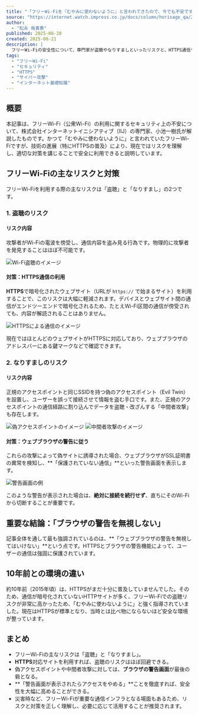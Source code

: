 ```yaml
---
title: "「フリーWi-Fiを『むやみに使わないように』と言われてきたので、今でも不安です」～ネットの疑問をIIJに聞きました【掘り下げると長くなるネットの疑問】"
source: "https://internet.watch.impress.co.jp/docs/column/horisage_qa/2035773.html"
author:
  - "松永 侑貴惠"
published: 2025-08-20
created: 2025-08-21
description: |
  フリーWi-Fiの安全性について、専門家が盗聴やなりすましといったリスクと、HTTPS通信やブラウザの警告がいかに重要であるかを解説します。10年前との環境の違いも踏まえ、安全に利用するためのポイントを学びます。
tags:
  - "フリーWi-Fi"
  - "セキュリティ"
  - "HTTPS"
  - "サイバー攻撃"
  - "インターネット基礎知識"
---
```


## 概要

本記事は、フリーWi-Fi（公衆Wi-Fi）の利用に関するセキュリティ上の不安について、株式会社インターネットイニシアティブ（IIJ）の専門家、小池一樹氏が解説したものです。かつて「むやみに使わないように」と言われていたフリーWi-Fiですが、技術の進展（特にHTTPSの普及）により、現在ではリスクを理解し、適切な対策を講じることで安全に利用できると説明しています。

## フリーWi-Fiの主なリスクと対策

フリーWi-Fiを利用する際の主なリスクは「盗聴」と「なりすまし」の2つです。

### 1. 盗聴のリスク

#### リスク内容

攻撃者がWi-Fiの電波を傍受し、通信内容を盗み見る行為です。物理的に攻撃者を発見することはほぼ不可能です。

![Wi-Fi盗聴のイメージ](https://asset.watch.impress.co.jp/img/iw/docs/2035/773/11_l.png)

#### 対策：HTTPS通信の利用

**HTTPS**で暗号化されたウェブサイト（URLが `https://` で始まるサイト）を利用することで、このリスクは大幅に軽減されます。デバイスとウェブサイト間の通信がエンドツーエンドで暗号化されるため、たとえWi-Fi区間の通信が傍受されても、内容が解読されることはありません。

![HTTPSによる通信のイメージ](https://asset.watch.impress.co.jp/img/iw/docs/2035/773/12_l.png)

現在ではほとんどのウェブサイトがHTTPSに対応しており、ウェブブラウザのアドレスバーにある鍵マークなどで確認できます。

### 2. なりすましのリスク

#### リスク内容

正規のアクセスポイントと同じSSIDを持つ偽のアクセスポイント（Evil Twin）を設置し、ユーザーを誤って接続させて情報を盗む手口です。また、正規のアクセスポイントの通信経路に割り込んでデータを盗聴・改ざんする「中間者攻撃」も存在します。

![偽アクセスポイントのイメージ](https://asset.watch.impress.co.jp/img/iw/docs/2035/773/13_l.png)
![中間者攻撃のイメージ](https://asset.watch.impress.co.jp/img/iw/docs/2035/773/14_l.png)

#### 対策：ウェブブラウザの警告に従う

これらの攻撃によって偽サイトに誘導された場合、ウェブブラウザがSSL証明書の異常を検知し、**「保護されていない通信」**といった警告画面を表示します。

![警告画面の例](https://asset.watch.impress.co.jp/img/iw/docs/2035/773/01_l.png)

このような警告が表示された場合は、**絶対に接続を続行せず**、直ちにそのWi-Fiから切断することが重要です。

## 重要な結論：「ブラウザの警告を無視しない」

記事全体を通して最も強調されているのは、**「ウェブブラウザの警告を無視してはいけない」**という点です。HTTPSとブラウザの警告機能によって、ユーザーの通信は強固に保護されています。

## 10年前との環境の違い

約10年前（2015年頃）は、HTTPSがまだ十分に普及していませんでした。そのため、通信が暗号化されていないHTTPサイトが多く、フリーWi-Fiでの盗聴リスクが非常に高かったため、「むやみに使わないように」と強く指導されていました。現在はHTTPSが標準となり、当時とは比べ物にならないほど安全な環境が整っています。

## まとめ

- フリーWi-Fiの主なリスクは「盗聴」と「なりすまし」。
- **HTTPS**対応サイトを利用すれば、盗聴のリスクはほぼ回避できる。
- 偽アクセスポイントや中間者攻撃に対しては、**ブラウザの警告画面**が最後の砦となる。
- **「警告画面が表示されたらアクセスをやめる」**ことを徹底すれば、安全性を大幅に高めることができる。
- 災害時など、フリーWi-Fiが重要な通信インフラとなる場面もあるため、リスクと対策を正しく理解し、必要に応じて活用することが推奨されます。
